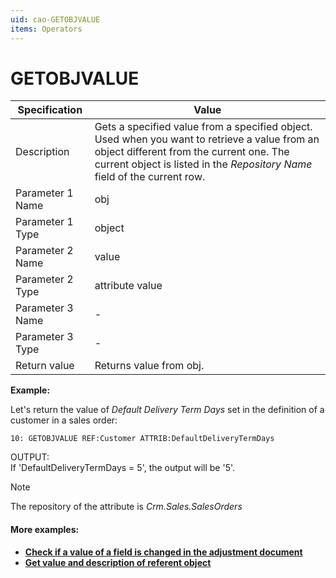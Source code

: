 ```yaml
---
uid: cao-GETOBJVALUE
items: Operators
---
```


# GETOBJVALUE 

| Specification| Value|
| ---- | ----- |
| Description| Gets a specified value from a specified object. Used when you want to retrieve a value from an object different from the current one. The current object is listed in the _Repository Name_ field of the current row.|
| Parameter 1 Name| obj |
| Parameter 1 Type| object |
| Parameter 2 Name| value |
| Parameter 2 Type| attribute value |
| Parameter 3 Name| - |
| Parameter 3 Type| - |
| Return value| Returns value from obj. |


**Example:**

Let's return the value of _Default Delivery Term Days_ set in the definition of a customer in a sales order:
```
10: GETOBJVALUE REF:Customer ATTRIB:DefaultDeliveryTermDays
```
OUTPUT: <br> If 'DefaultDeliveryTermDays = 5', the output will be '5'.

> [!NOTE]
> 
> The repository of the attribute is *Crm.Sales.SalesOrders*

#### More examples:

- **[Check if a value of a field is changed in the adjustment document](https://docs.erp.net/tech/advanced/calculated-attributes/examples/check-if-field-is-changed-in-adjustment.html)**
- **[Get value and description of referent object](https://docs.erp.net/tech/advanced/calculated-attributes/examples/get-value-and-description-of-referent-object.html)**
